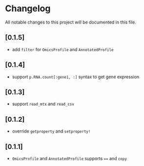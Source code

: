 # Changelog

All notable changes to this project will be documented in this file.

## [0.1.5]

- add `filter` for `OmicsProfile` and `AnnotatedProfile`

## [0.1.4]

- support `p.RNA.count[:gene1, :]` syntax to get gene expression

## [0.1.3]

- support `read_mtx` and `read_csv`

## [0.1.2]

- override `getproperty` and `setproperty!`

## [0.1.1]

- `OmicsProfile` and `AnnotatedProfile` supports `==` and `copy`
